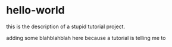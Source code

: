 # hello-world
this is the description of a stupid tutorial project.

adding some blahblahblah here because a tutorial is telling me to
